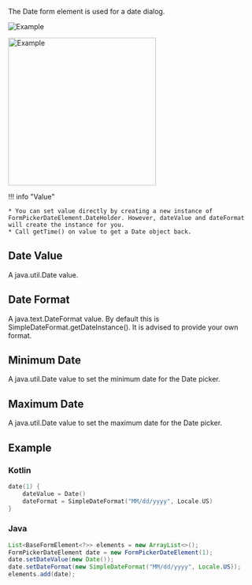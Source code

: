 The Date form element is used for a date dialog.

![Example](../../images/Date1.PNG)

<img src="../../images/Date2.PNG" alt="Example" width="300px"/>

!!! info "Value"

    * You can set value directly by creating a new instance of FormPickerDateElement.DateHolder. However, dateValue and dateFormat will create the instance for you.
    * Call getTime() on value to get a Date object back.

## Date Value

A java.util.Date value.

## Date Format

A java.text.DateFormat value. By default this is SimpleDateFormat.getDateInstance(). It is advised to provide your own format.

## Minimum Date

A java.util.Date value to set the minimum date for the Date picker.

## Maximum Date

A java.util.Date value to set the maximum date for the Date picker.

## Example

### Kotlin

```kotlin
date(1) {
    dateValue = Date()
    dateFormat = SimpleDateFormat("MM/dd/yyyy", Locale.US)
}
```

### Java

```java
List<BaseFormElement<?>> elements = new ArrayList<>();
FormPickerDateElement date = new FormPickerDateElement(1);
date.setDateValue(new Date());
date.setDateFormat(new SimpleDateFormat("MM/dd/yyyy", Locale.US));
elements.add(date);
```
